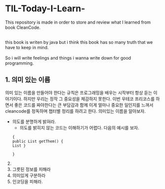 # TIL-Today-I-Learn-
This repository is made in order to store and review what I learned from book CleanCode.

<br>this book is writen by java but i think this book has so many truth that we have to keep in mind.</br>
<br>So i will write feelings and things i wanna write down for good programming.</br>


## 1. 의미 있는 이름

<p>의미 있는 이름을 만들어야 한다는 규칙은 프로그래밍을 배우는 시작부터 항상 듣는 이야기이다. 하지만 우리는 정작 그 중요성을 체감하지 못한다. 이번 우테코 프리코스를 하면서 좋은 코드를 짜야한다는 큰 부담감과 함께 이게 얼마나 중요한 일인지를 느껴서 cleancode를 정독하며 챕터별 정리를 하려고 한다. 의미있는 이름을 알아보자.</p>

- 의도를 분명하게 밝혀라.
  - 의도를 밝히지 않는 코드는 이해하기가 어렵다. 다음의 예시를 보자. 
  <pre><code>{
  public List<int[]> getThem() {
  List<int[]> }
  
  }</code></pre>
2. 
3. 그릇된 정보를 피해라
4. 의미있게 구분하라
5. 인코딩을 피해라.
</p>
